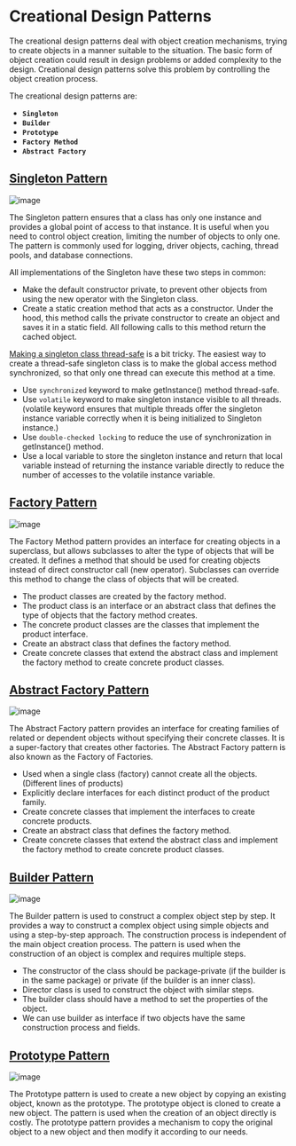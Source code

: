 # Creational Design Patterns
 The creational design patterns deal with object creation mechanisms, trying to create objects in a manner suitable to the situation. The basic form of object creation could result in design problems or added complexity to the design. Creational design patterns solve this problem by controlling the object creation process.
 
The creational design patterns are:
- **`Singleton`**
- **`Builder`**
- **`Prototype`**
- **`Factory Method`**
- **`Abstract Factory`**

## [Singleton Pattern](https://refactoring.guru/design-patterns/singleton)
![image](https://github.com/ankush-003/learning-Design-patterns/assets/94037471/9565835e-25aa-46de-a6b3-1e9ef4a67c03)

The Singleton pattern ensures that a class has only one instance and provides a global point of access to that instance. It is useful when you need to control object creation, limiting the number of objects to only one. The pattern is commonly used for logging, driver objects, caching, thread pools, and database connections.

All implementations of the Singleton have these two steps in common:

- Make the default constructor private, to prevent other objects from using the new operator with the Singleton class.
- Create a static creation method that acts as a constructor. Under the hood, this method calls the private constructor to create an object and saves it in a static field. All following calls to this method return the cached object.


[Making a singleton class thread-safe](https://refactoring.guru/design-patterns/singleton/java/example#example-2) is a bit tricky. The easiest way to create a thread-safe singleton class is to make the global access method synchronized, so that only one thread can execute this method at a time.

- Use `synchronized` keyword to make getInstance() method thread-safe.
- Use `volatile` keyword to make singleton instance visible to all threads. (volatile keyword ensures that multiple threads offer the singleton instance variable correctly when it is being initialized to Singleton instance.)
- Use `double-checked locking` to reduce the use of synchronization in getInstance() method.
- Use a local variable to store the singleton instance and return that local variable instead of returning the instance variable directly to reduce the number of accesses to the volatile instance variable.

## [Factory Pattern](https://refactoring.guru/design-patterns/factory-method)

![image](https://github.com/ankush-003/learning-Design-patterns/assets/94037471/28ea5b1c-3efb-4740-b2cf-c1159cc690ab)


The Factory Method pattern provides an interface for creating objects in a superclass, but allows subclasses to alter the type of objects that will be created. It defines a method that should be used for creating objects instead of direct constructor call (new operator). Subclasses can override this method to change the class of objects that will be created.

- The product classes are created by the factory method.
- The product class is an interface or an abstract class that defines the type of objects that the factory method creates.
- The concrete product classes are the classes that implement the product interface.
- Create an abstract class that defines the factory method.
- Create concrete classes that extend the abstract class and implement the factory method to create concrete product classes.

## [Abstract Factory Pattern](https://refactoring.guru/design-patterns/abstract-factory)

![image](https://github.com/ankush-003/learning-Design-patterns/assets/94037471/da860dc7-c3ab-4034-9cee-6ca9451f49cc)


The Abstract Factory pattern provides an interface for creating families of related or dependent objects without specifying their concrete classes. It is a super-factory that creates other factories. The Abstract Factory pattern is also known as the Factory of Factories.

- Used when a single class (factory) cannot create all the objects. (Different lines of products)
- Explicitly declare interfaces for each distinct product of the product family.
- Create concrete classes that implement the interfaces to create concrete products.
- Create an abstract class that defines the factory method.
- Create concrete classes that extend the abstract class and implement the factory method to create concrete product classes.

## [Builder Pattern](https://refactoring.guru/design-patterns/builder)

![image](https://github.com/ankush-003/learning-Design-patterns/assets/94037471/d0b62fb3-8cd7-47e6-b2f5-6e6b6a39ffb5)


The Builder pattern is used to construct a complex object step by step. It provides a way to construct a complex object using simple objects and using a step-by-step approach. The construction process is independent of the main object creation process. The pattern is used when the construction of an object is complex and requires multiple steps.

- The constructor of the class should be package-private (if the builder is in the same package) or private (if the builder is an inner class).
- Director class is used to construct the object with similar steps.
- The builder class should have a method to set the properties of the object.
- We can use builder as interface if two objects have the same construction process and fields.

## [Prototype Pattern](https://refactoring.guru/design-patterns/prototype)

![image](https://github.com/ankush-003/learning-Design-patterns/assets/94037471/7ac9e182-b391-4094-9229-9048b6ec4322)


The Prototype pattern is used to create a new object by copying an existing object, known as the prototype. The prototype object is cloned to create a new object. The pattern is used when the creation of an object directly is costly. The prototype pattern provides a mechanism to copy the original object to a new object and then modify it according to our needs.

